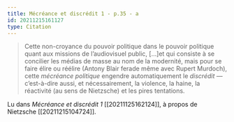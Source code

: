 ```yaml
---
title: Mécréance et discrédit 1 - p.35 - a
id: 20211215161127
type: Citation
---
```


> Cette non-croyance du pouvoir politique dans le pouvoir politique quant aux missions de l’audiovisuel public, […]et qui consiste à se concilier les médias de masse au nom de la modernité, mais pour se faire élire ou réélire (Antony Blair ferade même avec Rupert Murdoch), cette *mécréance politique* engendre automatiquement le *discrédit* — c’est-à-dire aussi, et nécessairement, la violence, la haine, la réactivité (au sens de Nietzsche) et les pires tentations.

Lu dans *Mécréance et discrédit 1* [[20211125162124]], à propos de Nietzsche [[20211215104724]].